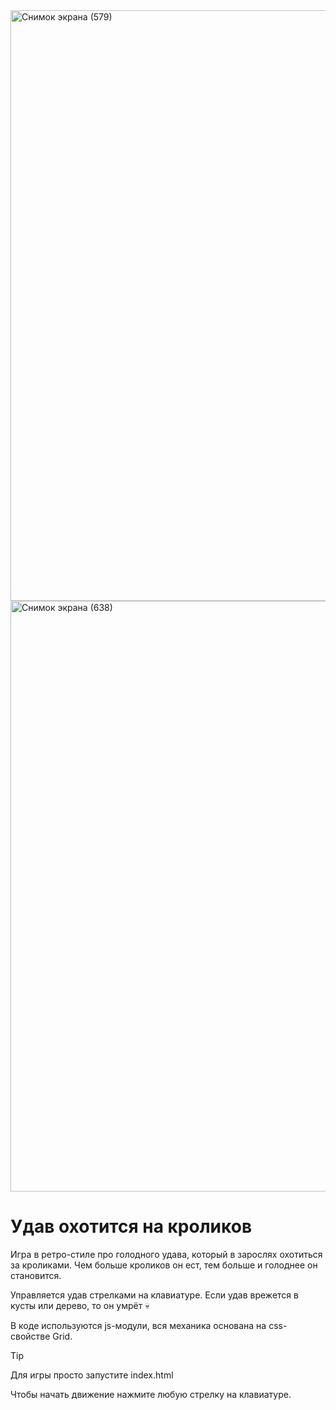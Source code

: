 <img width="1920" height="945" alt="Снимок экрана (579)" src="https://github.com/user-attachments/assets/2b5b8c11-bc25-496d-b17f-0849eec98982" />
<img width="1920" height="945" alt="Снимок экрана (638)" src="https://github.com/user-attachments/assets/29ca7d07-3ad2-40a6-b1a2-f851b5d6b5e5" />

# Удав охотится на кроликов

Игра в ретро-стиле про голодного удава, который в зарослях охотиться за кроликами. Чем больше кроликов он ест, тем больше и голоднее он становится.

Управляется удав стрелками на клавиатуре. Если удав врежется в кусты или дерево, то он умрёт 💀

В коде используются js-модули, вся механика основана на css-свойстве Grid.


> [!TIP]
> Для игры просто запустите index.html
> 
> Чтобы начать движение нажмите любую стрелку на клавиатуре.
